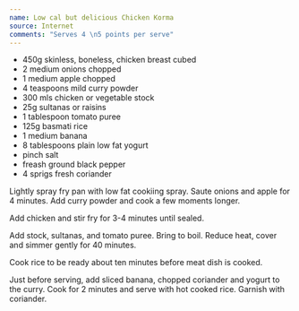 ```yaml
---
name: Low cal but delicious Chicken Korma
source: Internet
comments: "Serves 4 \n5 points per serve"
---
```


* 450g skinless, boneless, chicken breast cubed
* 2 medium onions chopped
* 1 medium apple chopped
* 4 teaspoons mild curry powder
* 300 mls chicken or vegetable stock
* 25g sultanas or raisins
* 1 tablespoon tomato puree
* 125g basmati rice
* 1 medium banana
* 8 tablespoons plain low fat yogurt
* pinch salt
* freash ground black pepper
* 4 sprigs fresh coriander

Lightly spray fry pan with low fat cookiing spray. Saute onions and apple for 4 minutes.  Add curry powder and cook a few moments longer.

Add chicken and stir fry for 3-4 minutes until sealed.

Add stock, sultanas, and tomato puree.  Bring to boil.  Reduce heat, cover and simmer gently for 40 minutes.

Cook rice to be ready about ten minutes before meat dish is cooked.

Just before serving, add sliced banana, chopped coriander and yogurt to the curry.  Cook for 2 minutes and serve with hot cooked rice.  Garnish with coriander.

